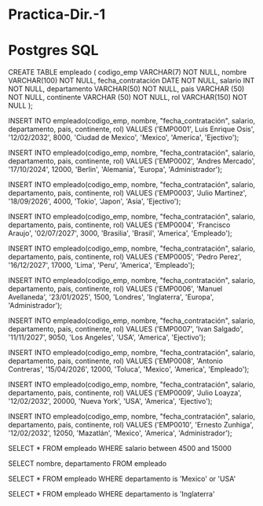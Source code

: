 # Practica-Dir.-1
# Postgres SQL
CREATE TABLE empleado (
codigo_emp VARCHAR(7) NOT NULL,
nombre VARCHAR(100) NOT NULL,
fecha_contratación DATE NOT NULL,
salario INT NOT NULL,
departamento VARCHAR(50) NOT NULL,
pais VARCHAR (50) NOT NULL,
continente VARCHAR (50) NOT NULL,
rol VARCHAR(150) NOT NULL
);

INSERT INTO empleado(codigo_emp, nombre, "fecha_contratación", salario, departamento, pais, continente, rol)
VALUES ('EMP0001', Luis Enrique Osis', '12/02/2032', 8000, 'Ciudad de Mexico', 'Mexico', 'America', 'Ejectivo');

INSERT INTO empleado(codigo_emp, nombre, "fecha_contratación", salario, departamento, pais, continente, rol)
VALUES ('EMP0002', 'Andres Mercado', '17/10/2024', 12000, 'Berlin', 'Alemania', 'Europa', 'Administrador');

INSERT INTO empleado(codigo_emp, nombre, "fecha_contratación", salario, departamento, pais, continente, rol)
VALUES ('EMP0003', 'Julio Martinez', '18/09/2026', 4000, 'Tokio', 'Japon', 'Asia', 'Ejectivo');

INSERT INTO empleado(codigo_emp, nombre, "fecha_contratación", salario, departamento, pais, continente, rol)
VALUES ('EMP0004', 'Francisco Araujo', '02/07/2027', 3000, 'Brasilia', 'Brasil', 'America', 'Empleado');

INSERT INTO empleado(codigo_emp, nombre, "fecha_contratación", salario, departamento, pais, continente, rol)
VALUES ('EMP0005', 'Pedro Perez', '16/12/2027', 17000, 'Lima', 'Peru', 'America', 'Empleado');

INSERT INTO empleado(codigo_emp, nombre, "fecha_contratación", salario, departamento, pais, continente, rol)
VALUES ('EMP0006', 'Manuel Avellaneda', '23/01/2025', 1500, 'Londres', 'Inglaterra', 'Europa', 'Administrador');

INSERT INTO empleado(codigo_emp, nombre, "fecha_contratación", salario, departamento, pais, continente, rol)
VALUES ('EMP0007', 'Ivan Salgado', '11/11/2027', 9050, 'Los Angeles', 'USA', 'America', 'Ejectivo');

INSERT INTO empleado(codigo_emp, nombre, "fecha_contratación", salario, departamento, pais, continente, rol)
VALUES ('EMP0008', 'Antonio Contreras', '15/04/2026', 12000, 'Toluca', 'Mexico', 'America', 'Empleado');

INSERT INTO empleado(codigo_emp, nombre, "fecha_contratación", salario, departamento, pais, continente, rol)
VALUES ('EMP0009', 'Julio Loayza', '12/02/2032', 20000, 'Nueva York', 'USA', 'America', 'Ejectivo');

INSERT INTO empleado(codigo_emp, nombre, "fecha_contratación", salario, departamento, pais, continente, rol)
VALUES ('EMP0010', 'Ernesto Zunhiga', '12/02/2032', 12050, 'Mazatlán', 'Mexico', 'America', 'Administrador');

SELECT * FROM empleado
WHERE salario between 4500 and 15000

SELECT nombre, departamento
FROM empleado

SELECT * FROM empleado
WHERE departamento is 'Mexico' or 'USA'

SELECT * FROM empleado
WHERE departamento is 'Inglaterra'
